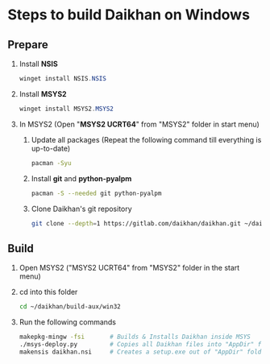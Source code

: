 # Steps to build Daikhan on Windows

## Prepare

1. Install **NSIS**

   ```powershell
   winget install NSIS.NSIS
   ```
2. Install **MSYS2**

   ```powershell
   winget install MSYS2.MSYS2
   ```
3. In MSYS2 (Open "**MSYS2 UCRT64**" from "MSYS2" folder in start menu)
   1. Update all packages (Repeat the following command till everything is up-to-date)

      ```bash
      pacman -Syu
      ```
   2. Install **git** and **python-pyalpm**

      ```bash
      pacman -S --needed git python-pyalpm
      ```
   3. Clone Daikhan's git repository

      ```bash
      git clone --depth=1 https://gitlab.com/daikhan/daikhan.git ~/daikhan
      ```

## Build

1. Open MSYS2 ("MSYS2 UCRT64" from "MSYS2" folder in the start menu)
3. cd into this folder

   ```bash
   cd ~/daikhan/build-aux/win32
   ```

4. Run the following commands

   ```bash
   makepkg-mingw -fsi       # Builds & Installs Daikhan inside MSYS
   ./msys-deploy.py         # Copies all Daikhan files into "AppDir" folder
   makensis daikhan.nsi     # Creates a setup.exe out of "AppDir" folder
   ```
